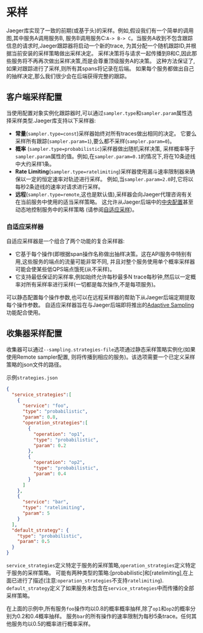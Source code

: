 # 采样
Jaeger库实现了一致的前期(或基于头)的采样。例如,假设我们有一个简单的调用图,其中服务A调用服务B,
服务B调用服务C:`A-> B-> C`。当服务A收到不包含跟踪信息的请求时,Jaeger跟踪器将启动一个新的trace,
为其分配一个随机跟踪ID,并根据当前安装的采样策略做出采样决定。
采样决策将与请求一起传播到B和C,因此那些服务将不再再次做出采样决策,而是会尊重顶级服务A的决策。
这种方法保证了,如果对跟踪进行了采样,则所有其spans将记录在后端。
如果每个服务都做出自己的抽样决定,那么我们很少会在后端获得完整的跟踪。

## 客户端采样配置

当使用配置对象实例化跟踪器时,可以通过`sampler.type`和`sampler.param`属性选择采样类型.Jaeger库支持以下采样器:

* **常量**(`sampler.type=const`)采样器始终对所有traces做出相同的决定。
它要么采样所有跟踪(`sampler.param=1`),要么都不采样(`sampler.param=0`)。
* **概率** (`sampler.type=probabilistic`)采样器做出随机采样决策,
采样概率等于`sampler.param`属性的值。例如,在`sampler.param=0.1`的情况下,将在10条迹线中大约采样1条。
* **Rate Limiting**(`sampler.type=ratelimiting`)采样器使用漏斗速率限制器来确保以一定的恒定速率对轨迹进行采样。
例如,当`sampler.param=2.0`时,它将以每秒2条迹线的速率对请求进行采样。
* **远程**(`sampler.type=remote`,这也是默认值),采样器会向Jaeger代理咨询有关在当前服务中使用的适当采样策略。
这允许从Jaeger后端中的[中央配置](#收集器采样配置)甚至动态地控制服务中的采样策略
(请参阅[自适应采样](https://github.com/jaegertracing/jaeger/issues/365))。

### 自适应采样器

自适应采样器是一个组合了两个功能的复合采样器:

  * 它基于每个操作(即根据span操作名称做出抽样决策。这在API服务中特别有用,这些服务的端点的流量可能非常不同,
并且对整个服务使用单个概率采样器可能会使某些低QPS端点饿死(从不采样)。
  * 它支持最低保证的采样率,例如始终允许每秒最多N trace每秒钟,然后以一定概率对所有采样率进行采样(一切都是每次操作,不是每项服务)。

可以静态配置每个操作参数,也可以在远程采样器的帮助下从Jaeger后端定期提取每个操作参数。
自适应采样器旨在与Jaeger后端即将推出的[Adaptive Sampling](https://github.com/jaegertracing/jaeger/issues/365)功能配合使用。

## 收集器采样配置

收集器可以通过`--sampling.strategies-file`选项通过静态采样策略实例化(如果使用Remote sampler配置,
则将传播到相应的服务)。该选项需要一个已定义采样策略的json文件的路径。

示例`strategies.json`
```json
{
  "service_strategies":[
    {
      "service": "foo",
      "type": "probabilistic",
      "param": 0.8,
      "operation_strategies":[
        {
          "operation": "op1",
          "type": "probabilistic",
          "param": 0.2
        },
        {
          "operation": "op2",
          "type": "probabilistic",
          "param": 0.4
        }
      ]
    },
    {
      "service": "bar",
      "type": "ratelimiting",
      "param": 5
    }
  ],
  "default_strategy": {
    "type": "probabilistic",
    "param": 0.5
  }
}
```

`service_strategies`定义特定于服务的采样策略,`operation_strategies`定义特定于服务的采样策略。
可能有两种类型的策略:[probabilistic]和[ratelimiting],在上面已进行了描述(注意:`operation_strategies`不支持`ratelimiting`).
`default_strategy`定义了如果服务未包含在`service_strategies`中而传播的全部采样策略。

在上面的示例中,所有服务`foo`操作均以0.8的概率概率抽样,除了`op1`和`op2`的概率分别为0.2和0.4概率抽样。
服务`bar`的所有操作的速率限制为每秒5条trace。任何其他服务均以0.5的概率进行概率采样。
